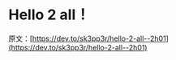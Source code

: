 # Hello 2 all！

原文：[https://dev.to/sk3pp3r/hello-2-all--2h01](https://dev.to/sk3pp3r/hello-2-all--2h01)